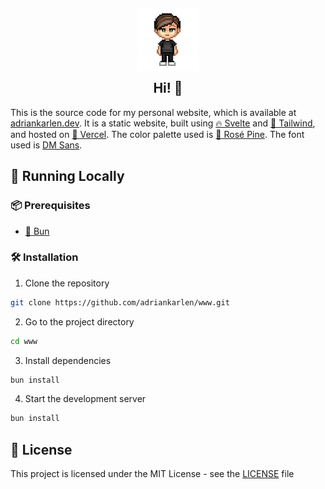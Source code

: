 <h2 align="center">
	<img src="https://raw.githubusercontent.com/adriankarlen/www/main/static/misc/avatar.png" width="100" alt="Logo"/><br/>
	<img src="https://raw.githubusercontent.com/adriankarlen/www/main/static/misc/transparent.png" height="30" width="0px"/>
	Hi! 👋
	<img src="https://raw.githubusercontent.com/catppuccin/catppuccin/main/assets/misc/transparent.png" height="30" width="0px"/>
</h2>

This is the source code for my personal website, which is available at
[adriankarlen.dev](https://adriankarlen.dev). It is a static website, built
using [🔥 Svelte](https://svelte.dev/) and [💨 Tailwind](https://tailwindcss.com/), and hosted on
[🚀 Vercel](https://vercel.com/). The color palette used is
[🌷 Rosé Pine](https://rosepinetheme.com). The font used is
[DM Sans](https://fonts.adobe.com/fonts/dm-sans).

## 🚀 Running Locally

### 📦 Prerequisites

- [🍞 Bun](https://bun.sh/)

### 🛠️ Installation

1. Clone the repository

```bash
git clone https://github.com/adriankarlen/www.git
```

2. Go to the project directory

```bash
cd www
```

3. Install dependencies

```bash
bun install 
```
4. Start the development server

```bash
bun install 
```

## 📜 License

This project is licensed under the MIT License - see the
[LICENSE](https://github.com/adriankarlen/www/blob/main/LICENSE) file
